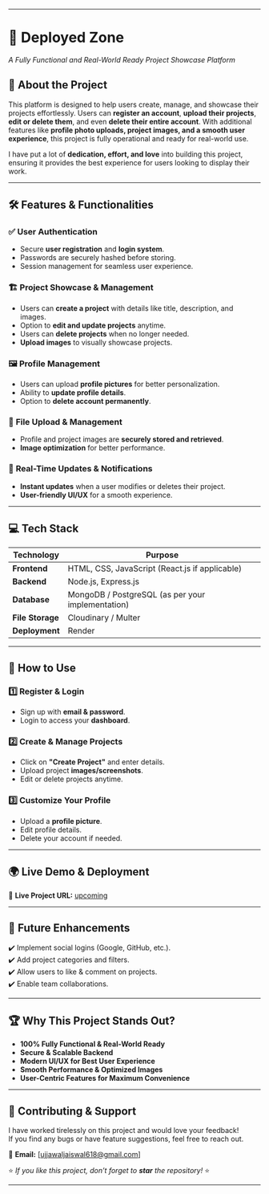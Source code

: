 

---

# 🚀 **Deployed Zone**  
_A Fully Functional and Real-World Ready Project Showcase Platform_

## 🌟 **About the Project**  
This platform is designed to help users create, manage, and showcase their projects effortlessly. Users can **register an account**, **upload their projects**, **edit or delete them**, and even **delete their entire account**. With additional features like **profile photo uploads, project images, and a smooth user experience**, this project is fully operational and ready for real-world use.  

I have put a lot of **dedication, effort, and love** into building this project, ensuring it provides the best experience for users looking to display their work.  

---

## 🛠️ **Features & Functionalities**  

### ✅ **User Authentication**  
- Secure **user registration** and **login system**.  
- Passwords are securely hashed before storing.  
- Session management for seamless user experience.  

### 🏗️ **Project Showcase & Management**  
- Users can **create a project** with details like title, description, and images.  
- Option to **edit and update projects** anytime.  
- Users can **delete projects** when no longer needed.  
- **Upload images** to visually showcase projects.  

### 🖼️ **Profile Management**  
- Users can upload **profile pictures** for better personalization.  
- Ability to **update profile details**.  
- Option to **delete account permanently**.  

### 📂 **File Upload & Management**  
- Profile and project images are **securely stored and retrieved**.  
- **Image optimization** for better performance.  

### 🔄 **Real-Time Updates & Notifications**  
- **Instant updates** when a user modifies or deletes their project.  
- **User-friendly UI/UX** for a smooth experience.  

---

## 💻 **Tech Stack**  

| Technology | Purpose |
|------------|---------|
| **Frontend**  | HTML, CSS, JavaScript (React.js if applicable) |
| **Backend**   | Node.js, Express.js |
| **Database**  | MongoDB / PostgreSQL (as per your implementation) |
| **File Storage** | Cloudinary / Multer |
| **Deployment** | Render |

---

## 📌 **How to Use**  

### 1️⃣ **Register & Login**  
- Sign up with **email & password**.  
- Login to access your **dashboard**.  

### 2️⃣ **Create & Manage Projects**  
- Click on **"Create Project"** and enter details.  
- Upload project **images/screenshots**.  
- Edit or delete projects anytime.  

### 3️⃣ **Customize Your Profile**  
- Upload a **profile picture**.  
- Edit profile details.  
- Delete your account if needed.  

---

## 🌍 **Live Demo & Deployment**  
🔗 **Live Project URL:** [upcoming](#)  

---

## 🎯 **Future Enhancements**  
✔️ Implement social logins (Google, GitHub, etc.).  
✔️ Add project categories and filters.  
✔️ Allow users to like & comment on projects.  
✔️ Enable team collaborations.  

---

## 🏆 **Why This Project Stands Out?**  
- **100% Fully Functional & Real-World Ready**  
- **Secure & Scalable Backend**  
- **Modern UI/UX for Best User Experience**  
- **Smooth Performance & Optimized Images**  
- **User-Centric Features for Maximum Convenience**  

---

## 📢 **Contributing & Support**  
I have worked tirelessly on this project and would love your feedback!  
If you find any bugs or have feature suggestions, feel free to reach out.  

📩 **Email:** [ujjawaljaiswal618@gmail.com]  

⭐ _If you like this project, don’t forget to **star** the repository!_ ⭐  

---
